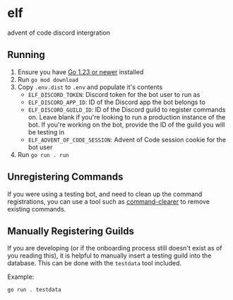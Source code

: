# elf
advent of code discord intergration

## Running
1. Ensure you have [Go 1.23 or newer](https://golang.org/doc/install) installed
2. Run `go mod download`
3. Copy `.env.dist` to `.env` and populate it's contents
   - `ELF_DISCORD_TOKEN`: Discord token for the bot user to run as
   - `ELF_DISCORD_APP_ID`: ID of the Discord app the bot belongs to
   - `ELF_DISCORD_GUILD_ID`: ID of the Discord guild to register commands on. Leave blank if you're looking to run a production instance of the bot. If you're working on the bot, provide the ID of the guild you will be testing in
   - `ELF_ADVENT_OF_CODE_SESSION`: Advent of Code session cookie for the bot user
4. Run `go run . run`

## Unregistering Commands

If you were using a testing bot, and need to clean up the command registrations, you can use a tool such as [command-clearer](https://github.com/nint8835/command-clearer) to remove existing commands.

## Manually Registering Guilds

If you are developing (or if the onboarding process still doesn't exist as of you reading this), it is helpful to manually insert a testing guild into the database. This can be done with the `testdata` tool included.

Example:

```sh
go run . testdata
```
